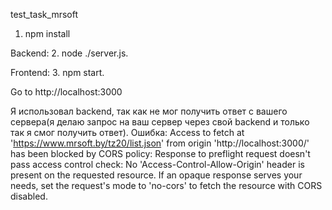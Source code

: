test_task_mrsoft

1. npm install

Backend:
2. node ./server.js.

Frontend:
3. npm start.

Go to http://localhost:3000

Я использовал backend, так как не мог получить ответ с вашего сервера(я делаю запрос на ваш сервер через свой backend и только так я смог получить ответ). 
Ошибка:
Access to fetch at 'https://www.mrsoft.by/tz20/list.json' from origin 'http://localhost:3000/' has been blocked by CORS policy: Response to preflight request doesn't pass access control check: No 'Access-Control-Allow-Origin' header is present on the requested resource. If an opaque response serves your needs, set the request's mode to 'no-cors' to fetch the resource with CORS disabled.